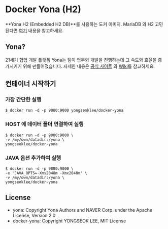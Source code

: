 # Docker Yona (H2)
**Yona H2 (Embedded H2 DB)**를 사용하는 도커 이미지.
MariaDB 와 H2 고민된다면 [여기](https://github.com/yona-projects/yona#yona-배포판) 내용을 참고하세요.

## Yona?
21세기 협업 개발 플랫폼
Yona는 팀이 업무와 개발을 진행하는데 그 속도와 효율을 증가시키기 위해 만들어졌습니다.
자세한 내용은 [공식 사이트](https://github.com/yona-projects/yona) 와 [Wiki](https://github.com/yona-projects/yona/wiki)를 참고하세요.

## 컨테이너 시작하기
### 가장 간단한 실행
```
$ docker run -d -p 9000:9000 yongseoklee/docker-yona
```

### HOST 에 데이터 폴더 연결하여 실행
```
$ docker run -d -p 9000:9000 \
-v /my/own/datadir:/yona \
yongseoklee/docker-yona
```

### JAVA 옵션 추가하여 실행
```
$ docker run -d -p 9000:9000 \
-e 'JAVA_OPTS=-Xms2048m -Xmx2048m' \
-v /my/own/datadir:/yona \
yongseoklee/docker-yona
```

## License
* yona: Copyright Yona Authors and NAVER Corp. under the Apache License, Version 2.0
* docker-yona: Copyright YONGSEOK LEE, MIT License

